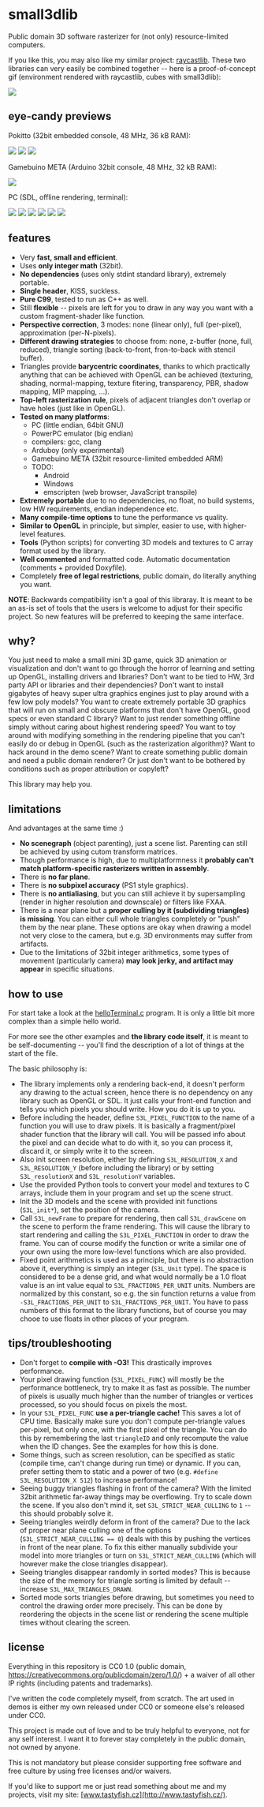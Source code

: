 # small3dlib

Public domain 3D software rasterizer for (not only) resource-limited computers.

If you like this, you may also like my similar project: [raycastlib](https://gitlab.com/drummyfish/raycastlib). These two libraries can very easily be combined together -- here is a proof-of-concept gif (environment rendered with raycastlib, cubes with small3dlib):

![](media/rcl_plus_s3l.gif)

## eye-candy previews

Pokitto (32bit embedded console, 48 MHz, 36 kB RAM):

![](media/pokitto_modelviewer.gif)
![](media/pokitto_level.gif)
![](media/pokitto_city.gif)

Gamebuino META (Arduino 32bit console, 48 MHz, 32 kB RAM):

![](media/gb_modelviewer.gif)

PC (SDL, offline rendering, terminal):

![](media/pc_modelviewer.gif)
![](media/pc_level.gif)
![](media/pc_city.gif)
![](media/pc_term.gif)
![](media/pc_island.png)
![](media/pc_alligator.png)

## features

- Very **fast, small and efficient**.
- Uses **only integer math** (32bit).
- **No dependencies** (uses only stdint standard library), extremely portable.
- **Single header**, KISS, suckless.
- **Pure C99**, tested to run as C++ as well.
- Still **flexible** -- pixels are left for you to draw in any way you want with a custom fragment-shader like function.
- **Perspective correction**, 3 modes: none (linear only), full (per-pixel), approximation (per-N-pixels). 
- **Different drawing strategies** to choose from: none, z-buffer (none, full, reduced), triangle sorting (back-to-front, fron-to-back with stencil buffer).
- Triangles provide **barycentric coordinates**, thanks to which practically anything that can be achieved with OpenGL can be achieved (texturing, shading, normal-mapping, texture fitering, transparency, PBR, shadow mapping, MIP mapping, ...).
- **Top-left rasterization rule**, pixels of adjacent triangles don't overlap or have holes (just like in OpenGL).
- **Tested on many platforms**:
  - PC (little endian, 64bit GNU)
  - PowerPC emulator (big endian)
  - compilers: gcc, clang
  - Arduboy (only experimental)
  - Gamebuino META (32bit resource-limited embedded ARM)
  - TODO:
    - Android
    - Windows
    - emscripten (web browser, JavaScript transpile)
- **Extremely portable** due to no dependencies, no float, no build systems, low HW requirements, endian independence etc.
- **Many compile-time options** to tune the performance vs quality.
- **Similar to OpenGL** in principle, but simpler, easier to use, with higher-level features.
- **Tools** (Python scripts) for converting 3D models and textures to C array format used by the library.
- **Well commented** and formatted code. Automatic documentation (comments + provided Doxyfile).
- Completely **free of legal restrictions**, public domain, do literally anything you want.

**NOTE**: Backwards compatibility isn't a goal of this libraray. It is meant to
be an as-is set of tools that the users is welcome to adjust for their
specific project. So new features will be preferred to keeping the same
interface.

## why?

You just need to make a small mini 3D game, quick 3D animation or visualization and don't want to go through the horror of learning and setting
up OpenGL, installing drivers and libraries? Don't want to be tied to HW, 3rd party API or libraries and their dependencies? Don't want to install
gigabytes of heavy super ultra graphics engines just to play around with a few low poly models? You want to create extremely portable 3D
graphics that will run on small and obscure platforms that don't have OpenGL, good specs or even standard C library? Want to just render something
offline simply without caring about highest rendering speed? You want to toy around with modifying something in the rendering pipeline that you
can't easily do or debug in OpenGL (such as the rasterization algorithm)? Want to hack around in the demo scene? Want to create something public
domain and need a public domain renderer? Or just don't want to be bothered by conditions such as proper attribution or copyleft?

This library may help you.

## limitations

And advantages at the same time :)

- **No scenegraph** (object parenting), just a scene list. Parenting can still be achieved by using cutom transform matrices.
- Though performance is high, due to multiplatformness it **probably can't match platform-specific rasterizers written in assembly**.
- There is **no far plane**.
- There is **no subpixel accuracy** (PS1 style graphics).
- There is **no antialiasing**, but you can still achieve it by supersampling (render in higher resolution and downscale) or filters like FXAA.
- There is a near plane but a **proper culling by it (subdividing triangles) is missing**. You can either cull whole triangles completely or "push" them by the near plane. These options are okay when drawing a model not very close to the camera, but e.g. 3D environments may suffer from artifacts.
- Due to the limitations of 32bit integer arithmetics, some types of movement (particularly camera) **may look jerky, and artifact may appear** in specific situations.

## how to use

For start take a look at the [helloTerminal.c](https://gitlab.com/drummyfish/small3dlib/blob/master/programs/helloTerminal.c) program. It is only a little bit more complex than a simple hello world.

For more see the other examples and **the library code itself**, it is meant to be self-documenting -- you'll find the description of a lot of things at the start of the file.

The basic philosophy is:

- The library implements only a rendering back-end, it doesn't perform any drawing to the actual screen,
  hence there is no dependency on any library such as OpenGL or SDL. It just calls your front-end function
  and tells you which pixels you should write. How you do it is up to you.
- Before including the header, define `S3L_PIXEL_FUNCTION` to the name of a function you will use to
  draw pixels. It is basically a fragment/pixel shader function that the library will call. You will
  be passed info about the pixel and can decide what to do with it, so you can process it, discard it,
  or simply write it to the screen.
- Also init screen resolution, either by defining `S3L_RESOLUTION_X` and `S3L_RESOLUTION_Y` (before including the library) or by setting `S3L_resolutionX` and `S3L_resolutionY` variables.
- Use the provided Python tools to convert your model and textures to C arrays, include them in your
  program and set up the scene struct.
- Init the 3D models and the scene with provided init functions (`S3L_init*`), set the position of the camera.
- Call `S3L_newFrame` to prepare for rendering, then call `S3L_drawScene` on the scene to perform the frame rendering.
  This will cause the library to start rendering and calling the `S3L_PIXEL_FUNCTION` in order to draw the frame. You can of course
  modify the function or write a similar one of your own using the more low-level functions which are
  also provided.
- Fixed point arithmetics is used as a principle, but there is no abstraction above it, everything is simply
  an integer (`S3L_Unit` type). The space is considered to be a dense grid, and what would normally be
  a 1.0 float value is an int value equal to `S3L_FRACTIONS_PER_UNIT` units. Numbers are normalized by this
  constant, so e.g. the sin function returns a value from `-S3L_FRACTIONS_PER_UNIT` to `S3L_FRACTIONS_PER_UNIT`. You have to
  pass numbers of this format to the library functions, but of course you may chooe to use floats in other places of your program.

## tips/troubleshooting

- Don't forget to **compile with -O3!** This drastically improves performance.
- Your pixel drawing function (`S3L_PIXEL_FUNC`) will mostly be the performance bottleneck, try to make it as fast as possible. The number of pixels is usually much higher than the number of triangles or vertices processed, so you should focus on pixels the most.
- In your `S3L_PIXEL_FUNC` **use a per-triangle cache!** This saves a lot of CPU time. Basically make sure you don't compute per-triangle values per-pixel, but only once, with the first pixel of the triangle. You can do this by remembering the last `triangleID` and only recompute the value when the ID changes. See the examples for how this is done.
- Some things, such as screen resolution, can be specified as static (compile time, can't change during run time) or dynamic. If you can, prefer setting them to static and a power of two (e.g. `#define S3L_RESOLUTION_X 512`) to increase performance!
- Seeing buggy triangles flashing in front of the camera? With the limited 32bit arithmetic far-away things may be overflowing. Try to scale down the scene. If you also don't mind it, set `S3L_STRICT_NEAR_CULLING` to `1` -- this should probably solve it.
- Seeing triangles weirdly deform in front of the camera? Due to the lack of proper near plane culling one of the options (`S3L_STRICT_NEAR_CULLING == 0`) deals with this by pushing the vertices in front of the near plane. To fix this either manually subdivide your model into more triangles or turn on `S3L_STRICT_NEAR_CULLING` (which will however make the close triangles disappear). 
- Seeing triangles disappear randomly in sorted modes? This is because the size of the memory for triangle sorting is limited by default -- increase `S3L_MAX_TRIANGLES_DRAWN`.
- Sorted mode sorts triangles before drawing, but sometimes you need to control the drawing order more precisely. This can be done by reordering the objects in the scene list or rendering the scene multiple times without clearing the screen.

## license

Everything in this repository is CC0 1.0 (public domain, https://creativecommons.org/publicdomain/zero/1.0/) + a waiver of all other IP rights (including patents and trademarks). 

I've written the code completely myself, from scratch. The art used in demos is either my own released under CC0 or someone else's released under CC0.

This project is made out of love and to be truly helpful to everyone, not for any self interest. I want it to forever stay completely in the public domain, not owned by anyone.

This is not mandatory but please consider supporting free software and free culture by using free licenses and/or waivers.

If you'd like to support me or just read something about me and my projects, visit my site: [www.tastyfish.cz](http://www.tastyfish.cz/).
